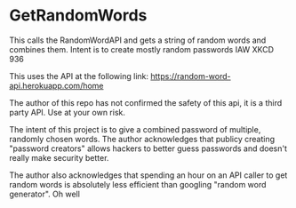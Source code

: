 # GetRandomWords
This calls the RandomWordAPI and gets a string of random words and combines them.  Intent is to create mostly random passwords IAW XKCD 936


This uses the API at the following link: https://random-word-api.herokuapp.com/home

The author of this repo has not confirmed the safety of this api, it is a third party API.  Use at your own risk.

The intent of this project is to give a combined password of multiple, randomly chosen words.  The author acknowledges that publicy creating "password creators" allows hackers to better guess passwords and doesn't really make security better.  

The author also acknowledges that spending an hour on an API caller to get random words is absolutely less efficient than googling "random word generator".  Oh well